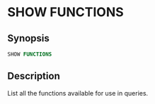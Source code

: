
SHOW FUNCTIONS
==============

Synopsis
--------

``` sql
SHOW FUNCTIONS
```

Description
-----------

List all the functions available for use in queries.

